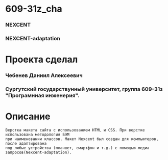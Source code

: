 # 609-31z_cha
### NEXCENT
### NEXCENT-adaptation
# Проекта сделал
### Чебенев Даниил Алексеевич
### Сургутский государствунный университет, группа 609-31з "Програмнная инженерия".
# Описание
```
Верстка макета сайта с использованием HTML и CSS. При верстке использована методология БЭМ
при наименовании классов. Макет Nexcent был создан для компьютеров, после адаптирована
под любые устройства (планшет, смартфон и т.д.) с помощью медиа запросов(Nexcent-adaptation).
```
